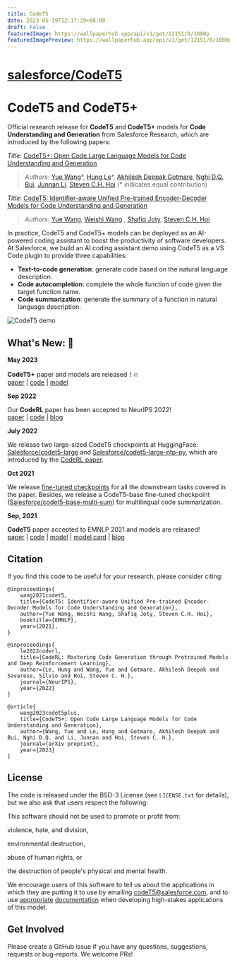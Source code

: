 ```yaml
---
title: CodeT5
date: 2023-05-19T12:17:29+08:00
draft: False
featuredImage: https://wallpaperhub.app/api/v1/get/12151/0/1080p
featuredImagePreview: https://wallpaperhub.app/api/v1/get/12151/0/1080p
---
```


# [salesforce/CodeT5](https://github.com/salesforce/CodeT5)

# CodeT5 and CodeT5+

Official research release for  **CodeT5** and **CodeT5+** models for **Code Understanding and Generation** from Salesforce Research, which are introduced by the following papers:

*Title*: [CodeT5+: Open Code Large Language Models for Code Understanding and Generation](https://arxiv.org/pdf/2305.07922.pdf)

> *Authors*: [Yue Wang](https://yuewang-cuhk.github.io/)\*, [Hung Le](https://sites.google.com/view/henryle2018/home?pli=1)\*, [Akhilesh Deepak Gotmare](https://akhileshgotmare.github.io/), [Nghi D.Q. Bui](https://bdqnghi.github.io/), [Junnan Li](https://sites.google.com/site/junnanlics), [Steven C.H. Hoi](https://sites.google.com/view/stevenhoi/home) (* indicates equal contribution)

*Title*: [CodeT5: Identifier-aware Unified Pre-trained Encoder-Decoder Models for Code Understanding and Generation](https://arxiv.org/pdf/2109.00859.pdf)

> *Authors*: [Yue Wang](https://yuewang-cuhk.github.io/), [Weishi Wang](https://www.linkedin.com/in/weishi-wang/)
, [Shafiq Joty](https://raihanjoty.github.io/), [Steven C.H. Hoi](https://sites.google.com/view/stevenhoi/home)


In practice, CodeT5 and CodeT5+ models can be deployed as an AI-powered coding assistant to boost the productivity of software developers.
At Salesforce, we build an AI coding assistant demo using CodeT5 as a VS Code plugin to provide three capabilities:

- **Text-to-code generation**: generate code based on the natural language description.
- **Code autocompletion**: complete the whole function of code given the target function name.
- **Code summarization**: generate the summary of a function in natural language description.

![CodeT5 demo](./codet5.gif)

## What's New: 🎉 

**May 2023**

**CodeT5+** paper and models are released！🔥 <br>
[paper](https://arxiv.org/pdf/2305.07922.pdf) | [code](https://github.com/salesforce/CodeT5/tree/main/CodeT5+) | [model](https://huggingface.co/models?sort=downloads&search=codet5p)

**Sep 2022**

Our **CodeRL** paper has been accepted to NeurIPS 2022! <br>
[paper](https://arxiv.org/pdf/2207.01780.pdf) | [code](https://github.com/salesforce/CodeRL) | [blog](https://blog.salesforceairesearch.com/coderl) 


**July 2022**

We release two large-sized CodeT5 checkpoints at HuggingFace: [Salesforce/codet5-large](https://huggingface.co/Salesforce/codet5-large) and [Salesforce/codet5-large-ntp-py](https://huggingface.co/Salesforce/codet5-large-ntp-py), which are introduced by the [CodeRL paper](https://arxiv.org/pdf/2207.01780.pdf).

**Oct 2021**

We release [fine-tuned checkpoints](https://console.cloud.google.com/storage/browser/sfr-codet5-data-research/finetuned_models)
for all the downstream tasks covered in the paper.
Besides, we release a CodeT5-base fine-tuned
checkpoint ([Salesforce/codet5-base-multi-sum](https://huggingface.co/Salesforce/codet5-base-multi-sum)) for
multilingual code summarization. 


**Sep, 2021**

**CodeT5** paper accepted to EMNLP 2021 and models are released! <br>
[paper](https://arxiv.org/pdf/2109.00859.pdf) | [code](https://github.com/salesforce/CodeT5/tree/main/CodeT5) | [model](https://huggingface.co/models?sort=downloads&search=codet5) | [model card](https://github.com/salesforce/CodeT5/blob/main/CodeT5/CodeT5_model_card.pdf) | [blog](https://blog.salesforceairesearch.com/codet5/) 






## Citation

If you find this code to be useful for your research, please consider citing:

```
@inproceedings{
    wang2021codet5,
    title={CodeT5: Identifier-aware Unified Pre-trained Encoder-Decoder Models for Code Understanding and Generation}, 
    author={Yue Wang, Weishi Wang, Shafiq Joty, Steven C.H. Hoi},
    booktitle={EMNLP},
    year={2021},
}

@inproceedings{
    le2022coderl,
    title={CodeRL: Mastering Code Generation through Pretrained Models and Deep Reinforcement Learning},
    author={Le, Hung and Wang, Yue and Gotmare, Akhilesh Deepak and Savarese, Silvio and Hoi, Steven C. H.},
    journal={NeurIPS},
    year={2022}
}

@article{
    wang2023codet5plus,
    title={CodeT5+: Open Code Large Language Models for Code Understanding and Generation},
    author={Wang, Yue and Le, Hung and Gotmare, Akhilesh Deepak and Bui, Nghi D.Q. and Li, Junnan and Hoi, Steven C. H.},
    journal={arXiv preprint},
    year={2023}
}
```

## License

The code is released under the BSD-3 License (see `LICENSE.txt` for details), but we also ask that users respect the
following:

This software should not be used to promote or profit from:

violence, hate, and division,

environmental destruction,

abuse of human rights, or

the destruction of people's physical and mental health.

We encourage users of this software to tell us about the applications in which they are putting it to use by emailing
codeT5@salesforce.com, and to
use [appropriate](https://arxiv.org/abs/1810.03993) [documentation](https://www.partnershiponai.org/about-ml/) when
developing high-stakes applications of this model.


## Get Involved

Please create a GitHub issue if you have any questions, suggestions, requests or bug-reports. We welcome PRs!

